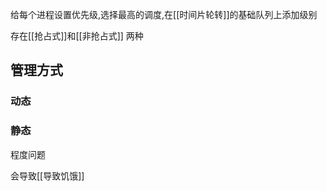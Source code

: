 给每个进程设置优先级,选择最高的调度,在[[时间片轮转]]的基础队列上添加级别


存在[[抢占式]]和[[非抢占式]] 两种

## 管理方式
### 动态

### 静态

程度问题

会导致[[导致饥饿]]